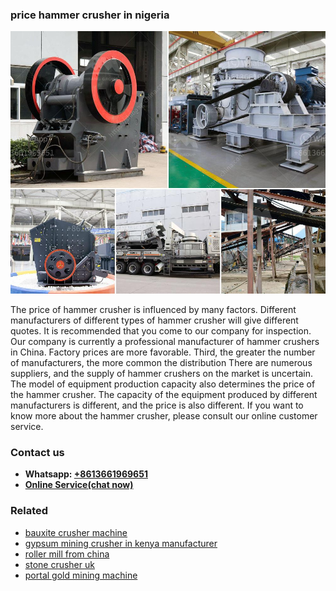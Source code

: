 <h3>price hammer crusher in nigeria</h3><img src='1706773501.jpg' alt=''><p>The price of hammer crusher is influenced by many factors. Different manufacturers of different types of hammer crusher will give different quotes. It is recommended that you come to our company for inspection. Our company is currently a professional manufacturer of hammer crushers in China. Factory prices are more favorable. Third, the greater the number of manufacturers, the more common the distribution There are numerous suppliers, and the supply of hammer crushers on the market is uncertain. The model of equipment production capacity also determines the price of the hammer crusher. The capacity of the equipment produced by different manufacturers is different, and the price is also different. If you want to know more about the hammer crusher, please consult our online customer service.</p><h3>Contact us</h3><ul><li><strong>Whatsapp:&nbsp;<a href="https://wa.me/8613661969651">+8613661969651</a></strong></li><li><a href="https://swt.shibang-china.com/?git&amp;zhl&amp;price hammer crusher in nigeria"><strong>Online Service(chat now)</strong></a></li></ul><h3>Related</h3><ul><li><a href='bauxite crusher machine.md'>bauxite crusher machine</a></li><li><a href='gypsum mining crusher in kenya manufacturer.md'>gypsum mining crusher in kenya manufacturer</a></li><li><a href='roller mill from china.md'>roller mill from china</a></li><li><a href='stone crusher uk.md'>stone crusher uk</a></li><li><a href='portal gold mining machine.md'>portal gold mining machine</a></li></ul>